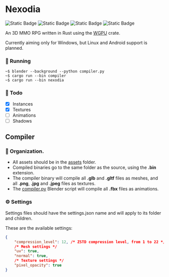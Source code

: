 # Nexodia
![Static Badge](https://img.shields.io/badge/Windows-%E2%9C%94-green?logo=windows&logoColor=white)
![Static Badge](https://img.shields.io/badge/Linux-%E2%9A%99-blue?logo=linux&logoColor=white)
![Static Badge](https://img.shields.io/badge/Mac-%E2%9C%96-red?logo=apple&logoColor=white)
![Static Badge](https://img.shields.io/badge/Android-%E2%9C%96-red?logo=android&logoColor=white)

An 3D MMO RPG written in Rust using the [WGPU](https://wgpu.rs/) crate.

Currently aiming only for Windows, but Linux and Android support is planned.

### 🚀 Running
```shell
~$ blender --background --python compiler.py
~$ cargo run --bin compiler
~$ cargo run --bin nexodia
```

### 📑 Todo
- [x] Instances
- [x] Textures
- [ ] Animations
- [ ] Shadows

## Compiler

### 📁 Organization.
- All assets should be in the [assets](./assets/) folder.
- Compiled binaries go to the same folder as the source, using the <b>.bin</b> extension.
- The compiler binary will compile all <b>.glb</b> and <b>.gltf</b> files as meshes, and all <b>.png</b>, <b>.jpg</b> and <b>.jpeg</b> files as textures.
- The [compiler.py](./compiler/compiler.py) Blender script will compile all <b>.fbx</b> files as animations.

### ⚙ Settings
Settings files should have the settings.json name and will apply to its folder and children.

These are the available settings:
```json
{
    "compression_level": 12, /* ZSTD compression level, from 1 to 22 */
    /* Mesh settings */
    "uv": true,
    "normal": true,
    /* Texture settings */
    "pixel_opacity": true
}
```